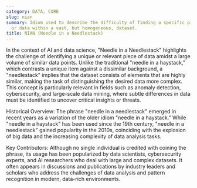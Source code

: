 ```yaml
---
category: DATA, CORE
slug: nian
summary: Idiom used to describe the difficulty of finding a specific piece of information
  or data within a vast, but homogeneous, dataset.
title: NIAN (Needle in a Needlestack)
---
```


In the context of AI and data science, "Needle in a Needlestack" highlights the challenge of identifying a unique or relevant piece of data amidst a large volume of similar data points. Unlike the traditional "needle in a haystack," which contrasts a unique item against a dissimilar background, a "needlestack" implies that the dataset consists of elements that are highly similar, making the task of distinguishing the desired data more complex. This concept is particularly relevant in fields such as anomaly detection, cybersecurity, and large-scale data mining, where subtle differences in data must be identified to uncover critical insights or threats.

Historical Overview:
The phrase "needle in a needlestack" emerged in recent years as a variation of the older idiom "needle in a haystack." While "needle in a haystack" has been used since the 19th century, "needle in a needlestack" gained popularity in the 2010s, coinciding with the explosion of big data and the increasing complexity of data analysis tasks.

Key Contributors:
Although no single individual is credited with coining the phrase, its usage has been popularized by data scientists, cybersecurity experts, and AI researchers who deal with large and complex datasets. It often appears in discussions and publications by industry leaders and scholars who address the challenges of data analysis and pattern recognition in modern, data-rich environments.